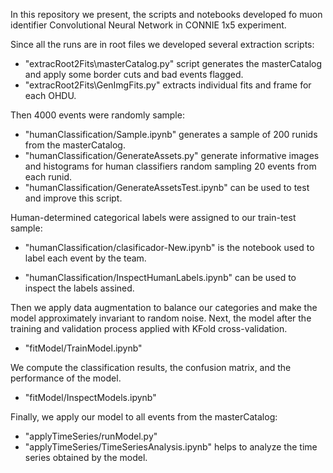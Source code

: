In this repository we present, the scripts and notebooks developed fo muon identifier Convolutional Neural Network in CONNIE 1x5 experiment.

Since all the runs are in root files we developed several extraction scripts:

- "extracRoot2Fits\masterCatalog.py" script generates the masterCatalog and apply some border cuts and bad events flagged.
- "extracRoot2Fits\GenImgFits.py" extracts individual fits and frame for each OHDU.

Then 4000 events were randomly sample:

- "humanClassification/Sample.ipynb" generates a sample of 200 runids from the masterCatalog.
- "humanClassification/GenerateAssets.py" generate informative images and histograms for human classifiers random sampling 20 events from each runid.
- "humanClassification/GenerateAssetsTest.ipynb" can be used to test and improve this script.

Human-determined categorical labels were assigned to our train-test sample:

- "humanClassification/clasificador-New.ipynb" is the notebook used to label each event by the team.

- "humanClassification/InspectHumanLabels.ipynb" can be used to inspect the labels assined.

Then we apply data augmentation to balance our categories and make the model approximately invariant to random noise. Next, the model after the training and validation process applied with KFold cross-validation.

- "fitModel/TrainModel.ipynb"

We compute the classification results, the confusion matrix, and the performance of the model.

- "fitModel/InspectModels.ipynb"

Finally, we apply our model to all events from the masterCatalog:

- "applyTimeSeries/runModel.py"
- "applyTimeSeries/TimeSeriesAnalysis.ipynb" helps to analyze the time series obtained by the model.
